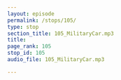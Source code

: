 ```yaml
---
layout: episode
permalink: /stops/105/
type: stop
section_title: 105_MilitaryCar.mp3
title: 
page_rank: 105
stop_id: 105
audio_file: 105_MilitaryCar.mp3

---
```

